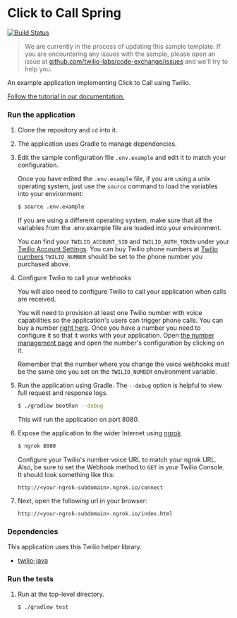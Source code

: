 # Click to Call Spring
[![Build Status](https://travis-ci.org/TwilioDevEd/clicktocall-spring.svg?branch=master)](https://travis-ci.org/TwilioDevEd/clicktocall-spring)

> We are currently in the process of updating this sample template. If you are encountering any issues with the sample, please open an issue at [github.com/twilio-labs/code-exchange/issues](https://github.com/twilio-labs/code-exchange/issues) and we'll try to help you.


An example application implementing Click to Call using Twilio.

[Follow the tutorial in our documentation.](https://www.twilio.com/docs/tutorials/walkthrough/click-to-call/java/spring)

### Run the application

1. Clone the repository and `cd` into it.

1. The application uses Gradle to manage dependencies.

1. Edit the sample configuration file `.env.example` and edit it to match your configuration.

   Once you have edited the `.env.example` file, if you are using a unix operating system,
   just use the `source` command to load the variables into your environment:

   ```bash
   $ source .env.example
   ```

   If you are using a different operating system, make sure that all the
   variables from the .env.example file are loaded into your environment.

   You can find your `TWILIO_ACCOUNT_SID` and `TWILIO_AUTH_TOKEN` under
   your
   [Twilio Account Settings](//www.twilio.com/user/account/settings).
   You can buy Twilio phone numbers at [Twilio numbers](//www.twilio.com/user/account/phone-numbers/search)
   `TWILIO_NUMBER` should be set to the phone number you purchased above.

1. Configure Twilio to call your webhooks

   You will also need to configure Twilio to call your application when calls are received.

   You will need to provision at least one Twilio number with voice capabilities
   so the application's users can trigger phone calls. You can buy a number [right
   here](//www.twilio.com/user/account/phone-numbers/search). Once you have
   a number you need to configure it so that it works with your application. Open
   [the number management page](//www.twilio.com/user/account/phone-numbers/incoming)
   and open the number's configuration by clicking on it.

   Remember that the number where you change the voice webhooks must be the same one you set on
   the `TWILIO_NUMBER` environment variable.

1. Run the application using Gradle. The `--debug` option is helpful to view full
   request and response logs.

   ```bash
   $ ./gradlew bootRun --debug
   ```

   This will run the application on port 8080.

1. Expose the application to the wider Internet using [ngrok](https://ngrok.com/)

   ```bash
   $ ngrok 8080
   ```

   Configure your Twilio's number voice URL to match your ngrok URL. Also, be sure to
   set the Webhook method to `GET` in your Twilio Console.
   It should look something like this:

   ```
   http://<your-ngrok-subdomain>.ngrok.io/connect
   ```

1. Next, open the following url in your browser:
   ```
   http://<your-ngrok-subdomain>.ngrok.io/index.html
   ```

### Dependencies

This application uses this Twilio helper library.

* [twilio-java](//github.com/twilio/twilio-java)

### Run the tests

1. Run at the top-level directory.

   ```bash
   $ ./gradlew test
   ```
